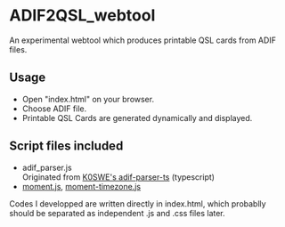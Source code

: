 # ADIF2QSL_webtool

An experimental webtool which produces printable QSL cards from ADIF files.

## Usage
- Open "index.html" on your browser.
- Choose ADIF file.
- Printable QSL Cards are generated dynamically and displayed.

## Script files included

- adif_parser.js  
  Originated from [K0SWE's adif-parser-ts](https://github.com/k0swe/adif-parser-ts) (typescript)
- [moment.js](https://momentjs.com/), [moment-timezone.js](https://momentjs.com/timezone/)

Codes I developped are written directly in index.html, which probablly should be separated as independent .js and .css files later.
